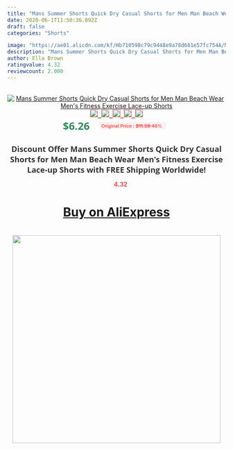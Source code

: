 ```yaml
---
title: "Mans Summer Shorts Quick Dry Casual Shorts for Men Man Beach Wear Men's  Fitness Exercise Lace-up Shorts"
date: 2020-06-1T11:50:36.892Z
draft: false
categories: "Shorts"

image: "https://ae01.alicdn.com/kf/Hb710598c79c9448e9a78d681e57fc754A/Mans-Summer-Shorts-Quick-Dry-Casual-Shorts-for-Men-Man-Beach-Wear-Men-s-Fitness-Exercise.jpg"
description: "Mans Summer Shorts Quick Dry Casual Shorts for Men Man Beach Wear Men's  Fitness Exercise Lace-up Shorts"
author: Ella Brown
ratingvalue: 4.32
reviewcount: 2.000
---
```

<br>
<div style="text-align: center;">
<a href="https://s.click.aliexpress.com/e/_AfmWKh" target="_blank" rel="nofollow noopener noreferrer"><img alt="Mans Summer Shorts Quick Dry Casual Shorts for Men Man Beach Wear Men's  Fitness Exercise Lace-up Shorts" class="magnifier-image" src="https://ae01.alicdn.com/kf/Hb710598c79c9448e9a78d681e57fc754A/Mans-Summer-Shorts-Quick-Dry-Casual-Shorts-for-Men-Man-Beach-Wear-Men-s-Fitness-Exercise.jpg_640x640.jpg">
<br>
<img style="border:1px solid salmon" src="https://ae01.alicdn.com/kf/Hb710598c79c9448e9a78d681e57fc754A/Mans-Summer-Shorts-Quick-Dry-Casual-Shorts-for-Men-Man-Beach-Wear-Men-s-Fitness-Exercise.jpg_120x120.jpg">&nbsp;&nbsp;<img style="border:1px solid salmon" src="https://ae01.alicdn.com/kf/Hd940cd397e3b4394b742b1863c0f570as/Mans-Summer-Shorts-Quick-Dry-Casual-Shorts-for-Men-Man-Beach-Wear-Men-s-Fitness-Exercise.jpg_120x120.jpg">&nbsp;&nbsp;<img style="border:1px solid salmon" src="https://ae01.alicdn.com/kf/H670eb361a0b64973bb7b928251f1efa1J/Mans-Summer-Shorts-Quick-Dry-Casual-Shorts-for-Men-Man-Beach-Wear-Men-s-Fitness-Exercise.jpg_120x120.jpg">&nbsp;&nbsp;<img style="border:1px solid salmon" src="https://ae01.alicdn.com/kf/H5ea32f9146a240d294c29b3814236f0dt/Mans-Summer-Shorts-Quick-Dry-Casual-Shorts-for-Men-Man-Beach-Wear-Men-s-Fitness-Exercise.jpg_120x120.jpg">&nbsp;&nbsp;<img style="border:1px solid salmon" src="https://ae01.alicdn.com/kf/H4e4478257cfc478aaeb448e617ed5513s/Mans-Summer-Shorts-Quick-Dry-Casual-Shorts-for-Men-Man-Beach-Wear-Men-s-Fitness-Exercise.jpg_120x120.jpg"></a></div><br0>
<div style="text-align: center;"><span style="background-color: white; border: 0px; box-sizing: border-box; color: seagreen; display: inline-block; font-family: &quot;open sans&quot; , &quot;arial&quot; , &quot;helvetica&quot; , sans-serif , &quot;heiti&quot;; font-size: 24px; font-stretch: inherit; font-weight: 700; line-height: inherit; margin: 0px 10px 0px 0px; padding: 0px; vertical-align: middle;">$6.26 </span>
<span style="background: rgb(255 , 241 , 241); border-radius: 3px; border: 0px; box-sizing: border-box; color: #ff4747; display: inline-block; font-family: inherit; font-size: 12px; font-stretch: inherit; font-style: inherit; font-variant: inherit; font-weight: 600; line-height: inherit; margin: 0px; padding: 2px 5px; transform: scale(0.9); vertical-align: middle;">Original Price : <b style="text-decoration: line-through;">$11.59 </b> 46%&nbsp;&nbsp;</span></div>
<h1 style="color: #333333; display: inline-block; font-family: &quot;open sans&quot; , &quot;arial&quot; , &quot;helvetica&quot; , sans-serif , &quot;heiti&quot;; font-size: 18px; font-stretch: inherit; font-weight: 700; text-align: center;">Discount Offer Mans Summer Shorts Quick Dry Casual Shorts for Men Man Beach Wear Men's  Fitness Exercise Lace-up Shorts with FREE Shipping Worldwide!</h1>
<div style="color: #ff4747; text-align: center;">
<img src="https://4.bp.blogspot.com/-M0ZcTcb-5uY/XleCXlxnR4I/AAAAAAAAAEc/OrjgMkXV1oMQFaCRZj5HQwOCBcu3w1FegCPcBGAYYCw/s1600/star.png" style="height: 15px;">&nbsp;<b>4.32</b></div>
<div class="button_cont" align="center"><a class="buynow_a" href="https://s.click.aliexpress.com/e/_AfmWKh" target="_blank" rel="nofollow noopener noreferrer"><H1>Buy on AliExpress</H1></a></div><br>
<div class="separator" style="clear: both; text-align: center;">
<img src="https://lh3.googleusercontent.com/-pTy5HemUv9M/XlePHvY0dAI/AAAAAAAAAE4/0nX5iRUoIWY8eMW9Dpxeirr157OZliDIgCLcBGAsYHQ/s1600/badge.gif" width="480">
</div>
